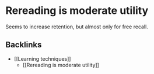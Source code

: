 # Rereading is moderate utility
Seems to increase retention, but almost only for free recall.

## Backlinks
* [[Learning techniques]]
	* [[Rereading is moderate utility]]

<!-- #Life -->

<!-- {BearID:E8EF3BF2-6545-4E09-B601-E58318DF83E8-15756-000013043D96508C} -->
